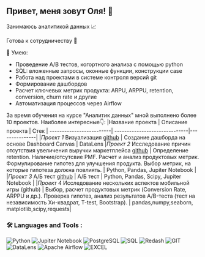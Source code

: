 ## Привет, меня зовут Оля! 👋





Занимаюсь аналитикой данных 📈

Готова к сотрудничеству 🤝

🤘 Умею:

- Проведение А/В тестов, когортного анализа с помощью python  
- SQL: вложенные запросы, оконные функции, конструкции case  
- Работа над проектами в системе контроля версий git  
- Формирование дашбордов  
- Расчет ключевых метрик продукта: ARPU, ARPPU, retention, conversion, churn rate и другие  
- Автоматизация процессов через Airflow    

За время обучения на курсе "Аналитик данных" мной выполнено более 10 проектов. Наиболее интересные👇:
|Название проекта        |	Описание проекта             |	Стек         |
-------------------------| ------------------------------|---------------|
|*Проект 1* Визуализация [github](https://github.com/olyasav/for_project_1) | Создание дашборда на основе  Dashboard Canvas |  DataLens
|*Проект 2* Исследование причин отсутствия увеличения выручки маркетплейса [github](https://github.com/olyasav/for_project_2) | Определение retention. Наличие/отсутсвие PMF. Расчет и анализ продуктовых метрик. Формулирование гипотез для улучшения продукта. Выбор метрик, на которые гипотеза должна повлиять. | Python, Pandas, Jupiter Notebook |
|*Проект 3* А/Б тест [github](https://github.com/olyasav/for_project_3) | А/Б тест  |  Python, Pandas, Scipy, Jupiter Notebook |
|*Проект 4* Исследование нескольких аспектов мобильной игры (github)	| Выбор, расчет продуктовых метрик (Conversion Rate, ARPPU и др.). Проверка гипотез, анализ результатов А/B-теста (тест на независимость Хи-квадрат, T-test, Bootstrap). |	pandas,numpy,seaborn, matplotlib,scipy,requests|




### 🛠️ Languages and Tools :

![Python](https://img.shields.io/badge/Python-%23734F96.svg?style=for-the-badge&logo=Python&logoColor=white) ![Jupiter Notebook](https://img.shields.io/badge/Jupiter_Notebook-%2300ADD8.svg?style=for-the-badge&logo=jupiternotebook&logoColor=white) ![PostgreSQL](https://img.shields.io/badge/-PostgreSQL-E10098?style=for-the-badge&logo=PostgreSQL&logoColor=white) ![SQL](https://img.shields.io/badge/SQL-%2300ADD8.svg?style=for-the-badge&logo=SQL&logoColor=white)   ![Redash](https://img.shields.io/badge/Redash-5e5086?style=for-the-badge&logo=Redash&logoColor=white) ![GIT](https://img.shields.io/badge/GIT-%23E34F26.svg?style=for-the-badge&logo=GIT&logoColor=white) ![DataLens](https://img.shields.io/badge/DataLens-%23ED8B00.svg?style=for-the-badge&logo=DataLens&logoColor=white)   ![Apache Airflow](https://img.shields.io/badge/Apache_Airflow-%23E34F26.svg?style=for-the-badge&logo=Airflow&logoColor=white) ![EXCEL](https://img.shields.io/badge/-EXCEL-E10098?style=for-the-badge&logo=EXCEL&logoColor=white) 

